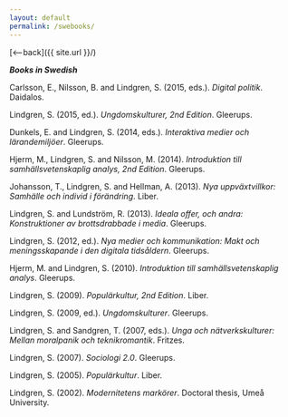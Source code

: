 ```yaml
---
layout: default
permalink: /swebooks/
---
```

[<--back]({{ site.url }}/)

**_Books in Swedish_**

Carlsson, E., Nilsson, B. and Lindgren, S. (2015, eds.). _Digital politik_. Daidalos.

Lindgren, S. (2015, ed.). _Ungdomskulturer, 2nd Edition_. Gleerups.

Dunkels, E. and Lindgren, S. (2014, eds.). _Interaktiva medier och lärandemiljöer_. Gleerups.

Hjerm, M., Lindgren, S. and Nilsson, M. (2014). _Introduktion till samhällsvetenskaplig analys, 2nd Edition_. Gleerups.

Johansson, T., Lindgren, S. and Hellman, A. (2013). _Nya uppväxtvillkor: Samhälle och individ i förändring_. Liber.

Lindgren, S. and Lundström, R. (2013). _Ideala offer, och andra: Konstruktioner av brottsdrabbade i media_. Gleerups.

Lindgren, S. (2012, ed.). _Nya medier och kommunikation: Makt och meningsskapande i den digitala tidsåldern_. Gleerups.

Hjerm, M. and Lindgren, S. (2010). _Introduktion till samhällsvetenskaplig analys_. Gleerups.

Lindgren, S. (2009). _Populärkultur, 2nd Edition_. Liber.

Lindgren, S. (2009, ed.). _Ungdomskulturer_. Gleerups.

Lindgren, S. and Sandgren, T. (2007, eds.). _Unga och nätverkskulturer: Mellan moralpanik och teknikromantik_. Fritzes.

Lindgren, S. (2007). _Sociologi 2.0_. Gleerups.

Lindgren, S. (2005). _Populärkultur_. Liber.

Lindgren, S. (2002). _Modernitetens markörer_. Doctoral thesis, Umeå University.

